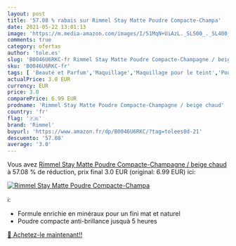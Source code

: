 ```yaml
---
layout: post
title: '57.08 % rabais sur Rimmel Stay Matte Poudre Compacte-Champa'
date: 2021-05-22 13:01:13
image: 'https://m.media-amazon.com/images/I/51MqN+UiAzL._SL500_._SL400_.jpg'
comments: true
category: ofertas
author: 'tole.es'
slug: 'B0046U6RKC-fr Rimmel Stay Matte Poudre Compacte-Champagne / beige chaud'
sku: 'B0046U6RKC-fr'
tags: [ 'Beauté et Parfum','Maquillage','Maquillage pour le teint','Poudres','rimmel', ]
actualPrice: 3.0 EUR
currency: EUR
price: 3.0
comparePrice: 6.99 EUR
prodname: 'Rimmel Stay Matte Poudre Compacte-Champagne / beige chaud'
country: 'fr'
flag: '🇫🇷'
brand: 'Rimmel'
buyurl: 'https://www.amazon.fr/dp/B0046U6RKC/?tag=tolees0d-21'
descuento: '57.08'
average: '3.0'
---
```


Vous avez [Rimmel Stay Matte Poudre Compacte-Champagne / beige chaud](https://www.amazon.fr/dp/B0046U6RKC/?tag=tolees0d-21)  à  57.08 % de réduction, prix final  3.0 EUR (original: 6.99 EUR) ici:

[![Rimmel Stay Matte Poudre Compacte-Champa](https://m.media-amazon.com/images/I/51MqN+UiAzL._SL500_._SL400_.jpg)](https://www.amazon.fr/dp/B0046U6RKC/?tag=tolees0d-21)

ℹ️:

- Formule enrichie en minéraux pour un fini mat et naturel
- Poudre compacte anti-brillance jusquà 5 heures

[🛒 Achetez-le maintenant!!](https://www.amazon.fr/dp/B0046U6RKC/?tag=tolees0d-21)
